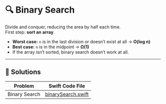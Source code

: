 # 🔍 Binary Search

Divide and conquer, reducing the area by half each time.  
First step: **sort an array**.

- **Worst case:** `n` is in the last division or doesn’t exist at all → **O(log n)**
- **Best case:** `n` is in the midpoint → **Ω(1)**
- If the array isn’t sorted, binary search doesn’t work at all.

---

## 📂 Solutions

| Problem       | Swift Code File                          |
| ------------- | ---------------------------------------- |
| Binary Search | [binarySearch.swift](binarySearch.swift) |
